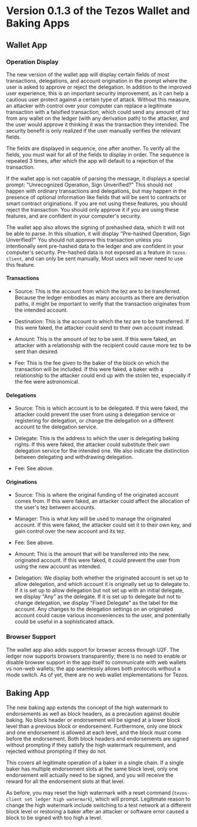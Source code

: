 # Version 0.1.3 of the Tezos Wallet and Baking Apps

## Wallet App
### Operation Display
The new version of the wallet app will display certain fields of most
transactions, delegations, and account origination in the prompt where
the user is asked to approve or reject the delegation. In addition to the
improved user experience, this is an important security improvement, as it
can help a cautious user protect against a certain type of attack. Without
this measure, an attacker with control over your computer can replace a
legitimate transaction with a falsified transaction, which could send
any amount of tez from any wallet on the ledger (with any derivation
path) to the attacker, and the user would approve it thinking it was the
transaction they intended. The security benefit is only realized if the
user manually verifies the relevant fields.

The fields are displayed in sequence, one after another. To verify all
the fields, you must wait for all of the fields to display in order.
The sequence is repeated 3 times, after which the app will default to
a rejection of the transaction.

If the wallet app is not capable of parsing the message, it displays a
special prompt: "Unrecognized Operation, Sign Unverified?" This should
not happen with ordinary transactions and delegations, but may happen
in the presence of optional information like fields that will be sent
to contracts or smart contract originations. If you are not using these
features, you should reject the transaction.  You should only approve
it if you are using these features, and are confident in your computer's
security.

The wallet app also allows the signing of prehashed data, which it will
not be able to parse. In this situation, it will display "Pre-hashed
Operation, Sign Unverified?" You should not approve this transaction
unless you intentionally sent pre-hashed data to the ledger and are
confident in your computer's security. Pre-hashed data is not
exposed as a feature in `tezos-client`, and can only be sent
manually. Most users will never need to use this feature.

#### Transactions
* Source:
This is the account from which the tez are to be transferred.  Because
the ledger embodies as many accounts as there are derivation paths,
it might be important to verify that the transaction originates from
the intended account.

* Destination:
This is the account to which the tez are to be transferred. If this were
faked, the attacker could send to their own account instead.

* Amount:
This is the amount of tez to be sent. If this were faked, an attacker
with a relationship with the recipient could cause more tez to be sent
than desired.

* Fee:
This is the fee given to the baker of the block on which the transaction
will be included. If this were faked, a baker with a relationship to
the attacker could end up with the stolen tez, especially if the fee
were astronomical.

#### Delegations
* Source:
This is which account is to be delegated. If this were faked, the attacker
could prevent the user from using a delegation service or registering
for delegation, or change the delegation on a different account to the
delegation service.

* Delegate:
This is the address to which the user is delegating baking rights. If
this were faked, the attacker could substitute their own delegation
service for the intended one. We also indicate the distinction between
delegating and withdrawing delegation.

* Fee: See above.

#### Originations
* Source:
This is where the original funding of the originated account comes
from. If this were faked, an attacker could affect the allocation of
the user's tez between accounts.

* Manager:
This is what key will be used to manage the originated account. If this
were faked, the attacker could set it to their own key, and gain control
over the new account and its tez.

* Fee: See above.

* Amount:
This is the amount that will be transferred into the new, originated
account.  If this were faked, it could prevent the user from using the
new account as intended.

* Delegation:
We display both whether the originated account is set up to allow
delegation, and which account it is originally set up to delegate to. If
it is set up to allow delegation but not set up with an initial delegate,
we display "Any" as the delegate. If it is set up to delegate but not
to change delegation, we display "Fixed Delegate" as the label for the
account. Any changes to the delegation settings on an originated account
could cause various inconveniences to the user, and potentially could
be useful in a sophisticated attack.

### Browser Support

The wallet app also adds support for browser access through U2F. The
ledger now supports browsers transparently; there is no need to enable
or disable browser support in the app itself to communicate with web
wallets vs non-web wallets; the app seamlessly allows both protocols
without a mode switch. As of yet, there are no web wallet implementations
for Tezos.

## Baking App
The new baking app extends the concept of the high watermark to
endorsements as well as block headers, as a precaution against double
baking. No block header or endorsement will be signed at a lower block
level than a previous block or endorsement. Furthermore, only one block
and one endorsement is allowed at each level, and the block must come
before the endorsement. Both block headers and endorsements are
signed without prompting if they satisfy the high watermark requirement,
and rejected without prompting if they do not.

This covers all legitimate operation of a baker in a single chain.
If a single baker has multiple endorsement slots at the same block
level, only one endorsement will actually need to be signed, and you
will receive the reward for all the endorsement slots at that level.

As before, you may reset the high watermark with a reset command
(`tezos-client set ledger high watermark`), which will prompt. Legitimate
reason to change the high watermark include switching to a test network
at a different block level or restoring a baker after an attacker or
software error caused a block to be signed with too high a level.

